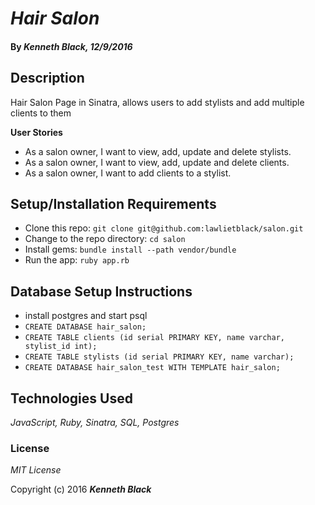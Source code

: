 # _Hair Salon_

#### By _**Kenneth Black**, 12/9/2016_

## Description

Hair Salon Page in Sinatra, allows users to add stylists and add multiple clients to them

**User Stories**

* As a salon owner, I want to view, add, update and delete stylists.
* As a salon owner, I want to view, add, update and delete clients.
* As a salon owner, I want to add clients to a stylist.

## Setup/Installation Requirements

* Clone this repo: `git clone git@github.com:lawlietblack/salon.git`
* Change to the repo directory: `cd salon` 
* Install gems: `bundle install --path vendor/bundle`
* Run the app: `ruby app.rb`

## Database Setup Instructions

* install postgres and start psql
* `CREATE DATABASE hair_salon;`
* `CREATE TABLE clients (id serial PRIMARY KEY, name varchar, stylist_id int);`
* `CREATE TABLE stylists (id serial PRIMARY KEY, name varchar);`
* `CREATE DATABASE hair_salon_test WITH TEMPLATE hair_salon;`

## Technologies Used

_JavaScript, Ruby, Sinatra, SQL, Postgres_

### License

*MIT License*

Copyright (c) 2016 **_Kenneth Black_**